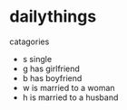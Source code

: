 # dailythings

catagories

-   s single
-   g has girlfriend
-   b has boyfriend
-   w is married to a woman
-   h is married to a husband
